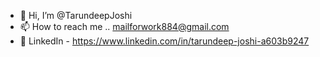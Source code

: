 - 👋 Hi, I’m @TarundeepJoshi
- 📫 How to reach me .. mailforwork884@gmail.com 
- 💼 LinkedIn - https://www.linkedin.com/in/tarundeep-joshi-a603b9247

<!---
TarundeepJoshi/TarundeepJoshi is a ✨ special ✨ repository because its `README.md` (this file) appears on your GitHub profile.
You can click the Preview link to take a look at your changes.
--->
